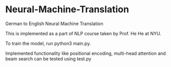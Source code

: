 # Neural-Machine-Translation
German to English Neural Machine Translation

This is implemented as a part of NLP course taken by Prof. He He at NYU. 

To train the model, run python3 main.py. 

Implemented functionality like positional encoding, multi-head attention and beam search can be tested using test.py


